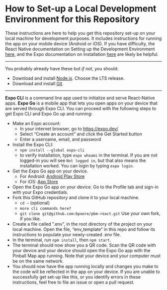 # How to Set-up a Local Development Environment for this Repository

These instructions are here to help you get this repository set-up on your local machine for development purposes. It includes instructions for running the app on your mobile device (Android or iOS). If you have difficulty, the React Native documentation on Setting up the Development Environment [here](https://reactnative.dev/docs/environment-setup), and the Expo documentation on Installation [here](https://docs.expo.dev/get-started/installation/) are likely be helpful.

___
You probably already have these but *if not*, you should:
* Download and install [Node.js](https://nodejs.org/en/). Choose the LTS release.
* Download and install [Git](https://git-scm.com/).
___

**Expo CLI** is a command line app used to initialize and serve React-Native apps. **Expo Go** is a mobile app that lets you open apps on your device that are served through Expo CLI. You can proceed with the following steps to get Expo CLI and Expo Go up and running:
* Make an Expo account:
    * In your internet browser, go to https://expo.dev/
    * Select “Create an account” and click the Get Started button
    * Enter a username, email, and password
* Install the Expo CLI:
    * `npm install --global expo-cli`
    * to verify installation, type `expo whoami` in the terminal.
            If you are not logged-in you will see `Not logged in`, but that also means the installation worked. You can login by typing `expo login`.
* Get the Expo Go app on your device.
    * For Android: [Android Play Store](https://play.google.com/store/apps/details?id=host.exp.exponent)
    * For iOS: [App Store](https://itunes.com/apps/exponent)
* Open the Expo Go app on your device. Go to the Profile tab and sign-in with your Expo credentials.
* Fork this GitHub repository and clone it to your local machine.
    * `cd ~` (optional)
    * `more cli commands here?`
    * `git clone git@github.com:bpoore/pbm-react.git` Use your own fork, if you like.
* Create a file called ”.env”, in  the root directory of the project on your local machine. Open the file, “env_template” in this repo and follow its instructions to populate your newly-created .env file.
* In the terminal, run `npm install`, then `npm start`.
* The terminal should now show you a QR code. Scan the QR code with your device and your device should open the Expo Go app with the Pinball Map app running. Note that your device and your computer must be on the same network.
* You should now have the app running locally and changes you make to the code will be reflected in the app on your device. If you are unable to successfully get set-up like this, or you identify errors in these instructions, feel free to file an issue or open a pull request.
